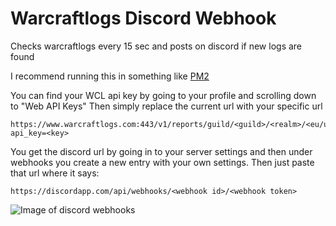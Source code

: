 # Warcraftlogs Discord Webhook
Checks warcraftlogs every 15 sec and posts on discord if new logs are found

I recommend running this in something like [PM2](https://github.com/Unitech/pm2)

You can find your WCL api key by going to your profile and scrolling down to "Web API Keys"
Then simply replace the current url with your specific url
```
https://www.warcraftlogs.com:443/v1/reports/guild/<guild>/<realm>/<eu/us>?api_key=<key>
```

You get the discord url by going in to your server settings and then under webhooks you create a new entry with your own settings.
Then just paste that url where it says:

```
https://discordapp.com/api/webhooks/<webhook id>/<webhook token>
```

![Image of discord webhooks](http://i.imgur.com/zi5J1X5.png)